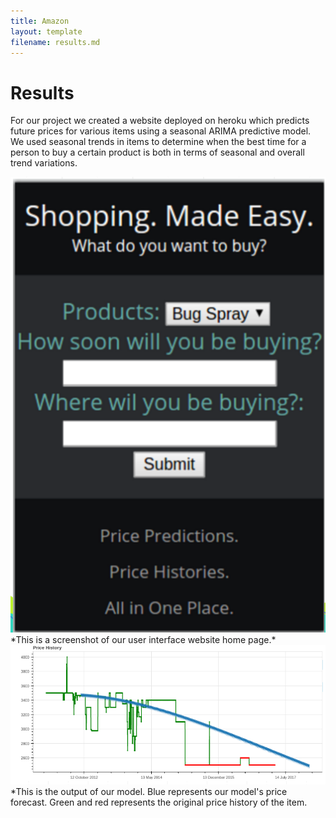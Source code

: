 ```yaml
---
title: Amazon
layout: template
filename: results.md
--- 
```


# Results
For our project we created a website deployed on heroku which predicts future prices for various items using a seasonal ARIMA predictive model. We used seasonal trends in items to determine when the best time for a person to buy a certain product is both in terms of seasonal and overall trend variations. 

<img src="https://raw.githubusercontent.com/vickymmcd/AmazonSoftDesWarriors/master/images/homepage.png" alt ="" />
*This is a screenshot of our user interface website home page.*

<img src="https://raw.githubusercontent.com/vickymmcd/AmazonSoftDesWarriors/master/images/pricehistory.png" alt ="" />
*This is the output of our model. Blue represents our model's price forecast. Green and red represents the original price history of the item.


